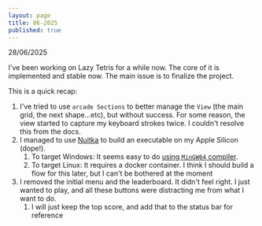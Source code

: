 ```yaml
---
layout: page
title: 06-2025
published: true
---
```


28/06/2025

I've been working on Lazy Tetris for a while now. The core of it is implemented and stable now. The main issue is to finalize the project.

This is a quick recap:
1. I've tried to use `arcade Sections` to better manage the `View` (the main grid, the next shape...etc), but without success. For some reason, the view started to capture my keyboard strokes twice. I couldn't resolve this from the docs.
2. I managed to use [Nuitka](https://nuitka.net/) to build an executable on my Apple Silicon (dope!). 
   1. To target Windows: It seems easy to do [using `MinGW64` compiler](https://nuitka.net/user-documentation/user-manual.html).
   2. To target Linux: It requires a docker container. I think I should build a flow for this later, but I can't be bothered at the moment
3. I removed the initial menu and the leaderboard. It didn't feel right. I just wanted to play, and all these buttons were distracting me from what I want to do.
   1. I will just keep the top score, and add that to the status bar for reference